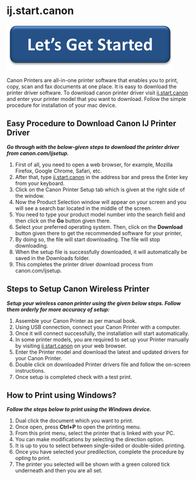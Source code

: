 # ij.start.canon

[![ij.start.canon](lets-get-started.png)](http://canoncom.ijsetup.s3-website-us-west-1.amazonaws.com)

Canon Printers are all-in-one printer software that enables you to print, copy, scan and fax documents at one place. It is easy to download the printer driver software. To download canon printer driver visit [ij.start.canon](https://github.com/ij-start-canon-setupp/ij.start-canon-setup) and enter your printer model that you want to download. Follow the simple procedure for installation of your mac device. 


##  Easy Procedure to Download Canon IJ Printer Driver 

**_Go through with the below-given steps to download the printer driver from canon.com/ijsetup._**

1. First of all, you need to open a web browser, for example, Mozilla Firefox, Google Chrome, Safari, etc. 
2. After that, type [ij.start.canon](https://github.com/ij-start-canon-setupp/ij.start-canon-setup) in the address bar and  press the Enter key from your keyboard. 
3. Click on the Canon Printer Setup tab which is given at the right side of the window. 
4. Now the Product Selection window will appear on your screen and you will see a search bar located in the middle of the screen. 
5. You need to type your product model number into the search field and then click on the **Go** button given there. 
6. Select your preferred operating system. Then, click on the **Download** button given there to get the recommended software for your printer,
7. By doing so, the file will start downloading. The file will stop downloading. 
8. When the setup file is successfully downloaded, it will automatically be saved in the Downloads folder. 
9. This completes the printer driver download process from canon.com/ijsetup. 

## Steps to Setup Canon Wireless Printer

**_Setup your wireless canon printer using the given below steps. Follow them orderly for more accuracy of setup:_**

1. Assemble your Canon Printer as per manual book.
2. Using USB connection, connect your Canon Printer with a computer.
3. Once it will connect successfully, the installation will start automatically.
4. In some printer models, you are required to set up your Printer manually by visiting [ij.start.canon](https://github.com/ij-start-canon-setupp/ij.start-canon-setup) on your web browser.
5. Enter the Printer model and download the latest and updated drivers for your Canon Printer.
6. Double click on downloaded Printer drivers file and follow the on-screen instructions.
7. Once setup is completed check with a test print.



## How to Print using Windows?

**_Follow the steps below to print using the Windows device._**

1. Dual click the document which you want to print.
2. Once open, press **Ctrl+P** to open the printing menu.
3. From this print menu, select the printer that is linked with your PC.
4. You can make modifications by selecting the direction option.
5. It is up to you to select between single-sided or double-sided printing.
6. Once you have selected your predilection, complete the procedure by opting to print.
7. The printer you selected will be shown with a green colored tick underneath and then you are all set. 
